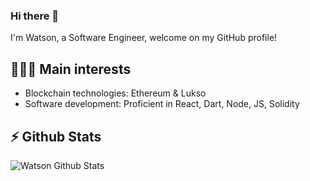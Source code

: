 ### Hi there 👋

I'm Watson, a Software Engineer, welcome on my GitHub profile! 

## 👨🏻‍💻 Main interests

- Blockchain technologies: Ethereum & Lukso
- Software development: Proficient in React, Dart, Node, JS, Solidity 

## ⚡ Github Stats

<img align="left" alt="Watson Github Stats" src="https://github-readme-stats.vercel.app/api?username=waymaiker&theme=blue-green&show_icons=true&hide_border=true" />


<!--
**waymaiker/waymaiker** is a ✨ _special_ ✨ repository because its `README.md` (this file) appears on your GitHub profile.

Here are some ideas to get you started:

- 🔭 I’m currently working on ...
- 🌱 I’m currently learning ...
- 👯 I’m looking to collaborate on ...
- 🤔 I’m looking for help with ...
- 💬 Ask me about ...
- 📫 How to reach me: ...
- 😄 Pronouns: ...
- ⚡ Fun fact: ...
-->
